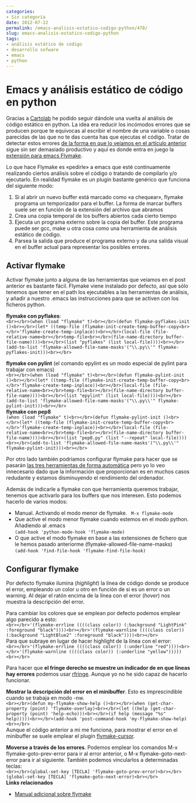 ```yaml
---
categories:
- Sin categoría
date: 2012-07-22
permalink: /emacs-analisis-estatico-codigo-python/478/
slug: emacs-analisis-estatico-codigo-python
tags:
- análisis estático de código
- desarrollo sofware
- emacs
- python
---
```


# Emacs y análisis estático de código en python

Gracias a [Cartolab](http://cartolab.udc.es/) he podido seguir dándole una vuelta al análisis de código estático en python. La idea era reducir los incómodos errores que se producen porque te equivocas al escribir el nombre de una variable o cosas parecidas de las que no te das cuenta has que ejecutas el código. Tratar de detectar estos errores [de la forma en que lo veíamos en el artículo anterior](http://conocimientoabierto.es/herramientas-analisis-codigo-estatico-python/468/) sigue sin ser demasiado productivo y aquí es donde entra en juego la [extensión para emacs Flymake](http://flymake.sourceforge.net/).

Lo que hace Flymake es «pedirle» a emacs que esté continuamente realizando ciertos análisis sobre el código o tratando de compilarlo y/o ejecutarlo. En realidad flymake es un plugin bastante genérico que funciona del siguiente modo:

1. Si al abrir un nuevo buffer está marcado como «a chequear», flymake programa un temporizador para el buffer. La forma de marcar buffers suele ser en función de la extensión del archivo que abramos
2. Crea una copia temporal de los buffers abiertos cada cierto tiempo
3. Ejecuta un programa externo sobre la copia del buffer. Este programa puede ser gcc, make u otra cosa como una herramienta de análisis estático de código.
4. Parsea la salida que produce el programa externo y da una salida visual en el buffer actual para representar los posibles errores.

## Activar flymake

Activar flymake junto a alguna de las herramientas que veíamos en el post anterior es bastante fácil. Flymake viene instalado por defecto, así que sólo tenemos que tener en el path los ejecutables a las herramientas de análisis, y añadir a nuestro .emacs las instrucciones para que se activen con los ficheros python.

**flymake con pyflakes**:  
`<br></br>(when (load "flymake" t)<br></br>(defun flymake-pyflakes-init ()<br></br>(let* ((temp-file (flymake-init-create-temp-buffer-copy<br></br>'flymake-create-temp-inplace))<br></br>(local-file (file-relative-name<br></br>temp-file<br></br>(file-name-directory buffer-file-name))))<br></br>(list "pyflakes" (list local-file))))<br></br>(add-to-list 'flymake-allowed-file-name-masks'("\\.py\\'" flymake-pyflakes-init)))<br></br>`

**flymake con pylint** (el comando epylint es un modo especial de pylint para trabajar con emacs)  
`<br></br>(when (load "flymake" t)<br></br>(defun flymake-pylint-init ()<br></br>(let* ((temp-file (flymake-init-create-temp-buffer-copy<br></br>'flymake-create-temp-inplace))<br></br>(local-file (file-relative-name<br></br>temp-file<br></br>(file-name-directory buffer-file-name))))<br></br>(list "epylint" (list local-file))))<br></br>(add-to-list 'flymake-allowed-file-name-masks'("\\.py\\'" flymake-pylint-init)))<br></br>`  
**flymake con pep8**  
`(when (load "flymake" t)<br></br>(defun flymake-pylint-init ()<br></br>(let* ((temp-file (flymake-init-create-temp-buffer-copy<br></br>'flymake-create-temp-inplace))<br></br>(local-file (file-relative-name<br></br>temp-file<br></br>(file-name-directory buffer-file-name))))<br></br>(list "pep8.py" (list "--repeat" local-file))))<br></br>(add-to-list 'flymake-allowed-file-name-masks'("\\.py\\'" flymake-pylint-init)))<br></br>`

Por otro lado también podriamos configurar flymake para hacer que se pasarán [las tres herramientas de forma automática](http://stackoverflow.com/questions/1259873/how-can-i-use-emacs-flymake-mode-for-python-with-pyflakes-and-pylint-checking-co) pero yo lo veo innecesario dado que la información que proporcionan es en muchos casos redudante y estamos disminuyendo el rendimiento del ordenador.

Además de indicarle a flymake con que herramienta queremos trabajar, tenemos que activarlo para los buffers que nos interesen. Esto podemos hacerlo de varios modos:

- Manual. Activando el modo menor de flymake. ` M-x flymake-mode`
- Que active el modo menor flymake cuando estemos en el modo python. Añadiendo al .emacs  
    `(add-hook 'python-mode-hook 'flymake-mode)`
- O que active el modo flymake en base a las extensiones de fichero que le hemos pasado anteriorme (flymake-allowed-file-name-masks)  
    `(add-hook 'find-file-hook 'flymake-find-file-hook)`

## Configurar flymake

Por defecto flymake ilumina (*highlight*) la línea de código donde se produce el error, empleando un color u otro en función de si es un error o un warning. Al dejar el ratón encima de la línea con el error (*hover*) nos muestra la descripción del error.

Para cambiar los colores que se emplean por defecto podemos emplear algo parecido a esto:  
`<br></br>'(flymake-errline ((((class color)) (:background "LightPink" :foreground "black"))))<br></br>'(flymake-warnline ((((class color)) (:background "LightBlue2" :foreground "black"))))<br></br>`  
Para que subraye en lugar de hacer highlight de la línea con el error:  
`<br></br>'(flymake-errline ((((class color)) (:underline "red"))))<br></br>'(flymake-warnline ((((class color)) (:underline "yellow")))))<br></br>`

Para hacer que **el fringe derecho se muestre un indicador de en que líneas hay errores** podemos usar [rfringe](http://www.emacswiki.org/emacs/RFringe). Aunque yo no he sido capaz de hacerlo funcionar.

**Mostrar la descripción del error en el minibuffer**. Esto es imprescindible cuando se trabaja en modo -nw.  
`<br></br>(defun my-flymake-show-help ()<br></br>(when (get-char-property (point) 'flymake-overlay)<br></br>(let ((help (get-char-property (point) 'help-echo)))<br></br>(if help (message "%s" help)))))<br></br>(add-hook 'post-command-hook 'my-flymake-show-help)<br></br>`  
Aunque el código anterior a mi me funciona, para mostrar el error en el minibuffer se suele emplear el plugin [flymake-cursor](http://www.emacswiki.org/emacs/FlymakeCursor).

**Moverse a través de los errores**. Podemos emplear los comandos M-x flymake-goto-prev-error para ir al error anterior, o M-x flymake-goto-next-error para ir al siguiente. También podemos vincularlos a determinadas teclas:  
`<br></br>(global-set-key [TECLA] 'flymake-goto-prev-error)<br></br>(global-set-key [TECLA] 'flymake-goto-next-error)<br></br>`  
**Links relacionados**

- [Manual adicional sobre flymake](http://www.gnu.org/software/emacs/manual/html_mono/flymake.html)